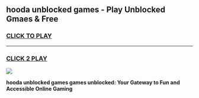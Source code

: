 
## hooda unblocked games - Play Unblocked Gmaes & Free
<h3>
<a href="https://premium.freeplayer.one?title=hooda_unblocked_games&ref=20F">CLICK TO PLAY</a></h3>
<hr>

<h3>
<a href="https://premium.freeplayer.one?title=hooda_unblocked_games&ref=20F">CLICK 2 PLAY</a>
  
</h3>

<a href="https://premium.freeplayer.one?title=hooda_unblocked_games&ref=20F/"><img src="https://clearcache.store/games.png"></a>


**hooda unblocked games games unblocked: Your Gateway to Fun and Accessible Online Gaming**

